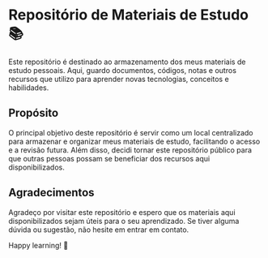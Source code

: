 # Repositório de Materiais de Estudo 📚

Este repositório é destinado ao armazenamento dos meus materiais de estudo pessoais. Aqui, guardo documentos, códigos, notas e outros recursos que utilizo para aprender novas tecnologias, conceitos e habilidades.

## Propósito

O principal objetivo deste repositório é servir como um local centralizado para armazenar e organizar meus materiais de estudo, facilitando o acesso e a revisão futura. Além disso, decidi tornar este repositório público para que outras pessoas possam se beneficiar dos recursos aqui disponibilizados.

## Agradecimentos

Agradeço por visitar este repositório e espero que os materiais aqui disponibilizados sejam úteis para o seu aprendizado. Se tiver alguma dúvida ou sugestão, não hesite em entrar em contato.

Happy learning! 🚀
